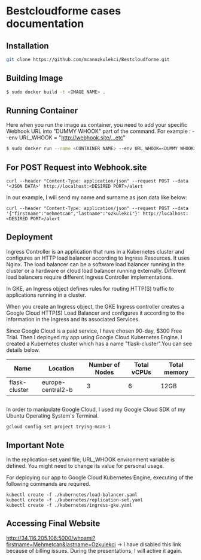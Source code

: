 # Bestcloudforme cases documentation


## Installation
```bash
git clone https://github.com/mcanozkulekci/Bestcloudforme.git
```

## Building Image
```bash
$ sudo docker build -t <IMAGE NAME> .
```

## Running Container
Here when you run the image as container, you need to add your specific Webhook URL into "DUMMY WHOOK" part of the command. For example : --env URL_WHOOK = "http://webhook.site/...etc"
```bash
$ sudo docker run --name <CONTAINER NAME> --env URL_WHOOK=<DUMMY WHOOK> -p <DESIRED PORT>:5000 -d <IMAGE NAME>
```


## For POST Request into Webhook.site

```
curl --header "Content-Type: application/json" --request POST --data '<JSON DATA>' http://localhost:<DESIRED PORT>/alert
```
In our example, I will send my name and surname as json data like below:
```
curl --header "Content-Type: application/json" --request POST --data '{"firstname":"mehmetcan","lastname":"ozkulekci"}' http://localhost:<DESIRED PORT>/alert
```
## Deployment

Ingress Controller is an application that runs in a Kubernetes cluster and configures an HTTP load balancer according to Ingress Resources. It uses Nginx. The load balancer can be a software load balancer running in the cluster or a hardware or cloud load balancer running externally. Different load balancers require different Ingress Controller implementations.

In GKE, an Ingress object defines rules for routing HTTP(S) traffic to applications running in a cluster.

When you create an Ingress object, the GKE Ingress controller creates a Google Cloud HTTP(S) Load Balancer and configures it according to the information in the Ingress and its associated Services.

Since Google Cloud is a paid service, I have chosen 90-day, $300 Free Trial. Then I deployed my app using Google Cloud Kubernetes Engine. I created a Kubernetes cluster which has a name "flask-cluster".You can see details below.

Name | Location | Number of Nodes | Total vCPUs | Total memory | 
--- | --- | --- | --- |--- 
flask-cluster | europe-central2-b | 3 | 6 | 12GB | 289 | 285 | 287 | 287 | 272 | 276 | 269


##
In order to manipulate Google Cloud, I used my Google Cloud SDK of my Ubuntu Operating System's Terminal.

```
gcloud config set project trying-mcan-1
```

## Important Note
In the replication-set.yaml file, URL_WHOOK environment variable is defined. You might need to change its value for personal usage.

For deploying our app to Google Cloud Kubernetes Engine, executing of the following commands are required.

```
kubectl create -f ./kubernetes/load-balancer.yaml
kubectl create -f ./kubernetes/replication-set.yaml
kubectl create -f ./kubernetes/ingress-gke.yaml

```
## Accessing Final Website
http://34.116.205.106:5000/whoami?firstname=Mehmetcan&lastname=Ozkulekci -> I have disabled this link because of billing issues. During the presentations, I will active it again.
